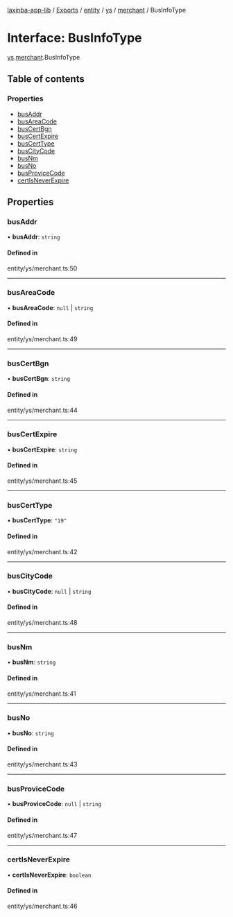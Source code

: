 [laxinba-app-lib](../README.md) / [Exports](../modules.md) / [entity](../modules/entity.md) / [ys](../modules/entity.ys.md) / [merchant](../modules/entity.ys.merchant.md) / BusInfoType

# Interface: BusInfoType

[ys](../modules/entity.ys.md).[merchant](../modules/entity.ys.merchant.md).BusInfoType

## Table of contents

### Properties

- [busAddr](entity.ys.merchant.BusInfoType.md#busaddr)
- [busAreaCode](entity.ys.merchant.BusInfoType.md#busareacode)
- [busCertBgn](entity.ys.merchant.BusInfoType.md#buscertbgn)
- [busCertExpire](entity.ys.merchant.BusInfoType.md#buscertexpire)
- [busCertType](entity.ys.merchant.BusInfoType.md#buscerttype)
- [busCityCode](entity.ys.merchant.BusInfoType.md#buscitycode)
- [busNm](entity.ys.merchant.BusInfoType.md#busnm)
- [busNo](entity.ys.merchant.BusInfoType.md#busno)
- [busProviceCode](entity.ys.merchant.BusInfoType.md#busprovicecode)
- [certIsNeverExpire](entity.ys.merchant.BusInfoType.md#certisneverexpire)

## Properties

### busAddr

• **busAddr**: `string`

#### Defined in

entity/ys/merchant.ts:50

___

### busAreaCode

• **busAreaCode**: ``null`` \| `string`

#### Defined in

entity/ys/merchant.ts:49

___

### busCertBgn

• **busCertBgn**: `string`

#### Defined in

entity/ys/merchant.ts:44

___

### busCertExpire

• **busCertExpire**: `string`

#### Defined in

entity/ys/merchant.ts:45

___

### busCertType

• **busCertType**: ``"19"``

#### Defined in

entity/ys/merchant.ts:42

___

### busCityCode

• **busCityCode**: ``null`` \| `string`

#### Defined in

entity/ys/merchant.ts:48

___

### busNm

• **busNm**: `string`

#### Defined in

entity/ys/merchant.ts:41

___

### busNo

• **busNo**: `string`

#### Defined in

entity/ys/merchant.ts:43

___

### busProviceCode

• **busProviceCode**: ``null`` \| `string`

#### Defined in

entity/ys/merchant.ts:47

___

### certIsNeverExpire

• **certIsNeverExpire**: `boolean`

#### Defined in

entity/ys/merchant.ts:46
